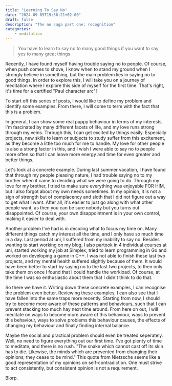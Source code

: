 ```yaml
---
title: "Learning To Say No"
date: "2024-09-05T19:56:21+02:00"
draft: false
description: "The no saga part one: recognition"
categories: 
    - meditation
---
```


> You have to learn to say no to many good things if you want to say yes to many great things

Recently, I have found myself having trouble saying no to people. Of course, when push comes to shove, I know when to stand my ground when I strongly believe in something, but the main problem lies in saying no to good things. In order to explore this, I will take you on a journey of meditation where I explore this side of myself for the first time. That's right, it's time for a certified "Paul character arc"!

To start off this series of posts, I would like to define my problem and identify some examples. From there, I will come to term with the fact that this is a problem. 

In general, I can show some real puppy behaviour in terms of my interests. I'm fascinated by many different facets of life, and my love runs strong through my veins. Through this, I can get excited by things easily. Especially projects, new skills to learn or subjects to study suffer from this excitement, as they become a little too much for me to handle. My love for other people is also a strong factor in this, and I wish I were able to say no to people more often so that I can leave more energy and time for even greater and better things. 

Let's look at a concrete example. During last summer vacation, I have found that through my people pleasing nature, I had trouble saying no to my brother when it came to deciding what we were going to do. Through my love for my brother, I tried to make sure everything was enjoyable FOR HIM, but I also forgot about my own needs sometimes. In my opinion, it is not a sign of strength but of complacency and sloth that I did not figure out a way to get what I want. After all, it's easier to just go along with what other people want, as then you can be sure nobody but you turns out disappointed. Of course, your own disappointment is in your own control, making it easier to deal with. 

Another problem I've had is in deciding what to focus my time on. Many different things catch my interest all the time, and I only have so much time in a day. Last period at uni, I suffered from my inability to say no. Besides wanting to start working on my blog, I also partook in 4 individual courses at uni, started working my job at Simplex, tried to learn programming in Go and worked on developing a game in C++. I was not able to finish these last two projects, and my mental health suffered slightly because of them. It would have been better to start by saying no to the last two projects, to then only take them on once I found that I could handle the workload. Of course, at the time I was so enthusiastic about them that I didn't think to do that. 

So there we have it. Writing down these concrete examples, I can recognise the problem even better. Reviewing these examples, I can also see that I have fallen into the same traps more recently. Starting from now, I should try to become more aware of these patterns and behaviours, such that I can prevent stacking too much hay next time around. From here on out, I will meditate on ways to become more aware of this behaviour, ways to prevent this behaviour, ways to solve problems this behaviour causes, the effects of changing my behaviour and finally finding internal balance. 

Maybe the social and practical problem should even be treated seperately. Well, no need to figure everything out our first time. I've got plenty of time to meditate, and there is no rush. "The snake which cannot cast off its skin has to die. Likewise, the minds which are prevented from changing their opinions; they cease to be mind." This quote from Nietzsche seems like a good representation of my opinions on self-contradiction. One must strive to act consistently, but consistent opinion is not a requirement. 

Blorp.


